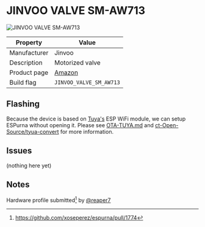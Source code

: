 # JINVOO VALVE SM-AW713

![JINVOO VALVE SM-AW713](../../raw/dev/images/devices/jinvoo-valve-sm-aw713.jpg)

|Property|Value|
|---|---|
|Manufacturer|Jinvoo|
|Description|Motorized valve|
|Product page|[Amazon](https://www.amazon.co.uk/Jinvoo-Control-SM-AW713-Application-Program/dp/B07HKGYYBZ)|
|Build flag|`JINVOO_VALVE_SM_AW713`|

## Flashing

Because the device is based on [Tuya's](https://docs.tuya.com/en/) ESP WiFi module, we can setup ESPurna without opening it. Please see [OTA-TUYA.md](OTA-TUYA.md) and [ct-Open-Source/tyua-convert](https://github.com/ct-Open-Source/tuya-convert) for more information.

## Issues

(nothing here yet)

## Notes

Hardware profile submitted[^1] by [@reaper7](https://github.com/reaper7)

[^1]: https://github.com/xoseperez/espurna/pull/1774

